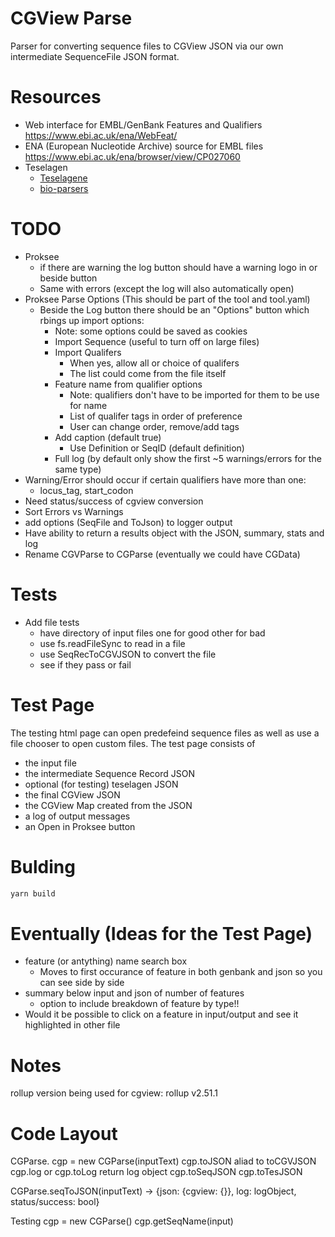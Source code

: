 # CGView Parse
Parser for converting sequence files to CGView JSON via our own intermediate SequenceFile JSON format.

# Resources
- Web interface for EMBL/GenBank Features and Qualifiers
  https://www.ebi.ac.uk/ena/WebFeat/
- ENA (European Nucleotide Archive) source for EMBL files
  https://www.ebi.ac.uk/ena/browser/view/CP027060
- Teselagen
  - [Teselagene](https://github.com/TeselaGen/tg-oss/tree/master)
  - [bio-parsers](https://github.com/TeselaGen/tg-oss/tree/master/packages/bio-parsers)

# TODO
- Proksee
  - if there are warning the log button should have a warning logo in or beside button
  - Same with errors (except the log will also automatically open)
- Proksee Parse Options (This should be part of the tool and tool.yaml)
  - Beside the Log button there should be an "Options" button which rbings up import options:
    - Note: some options could be saved as cookies
    - Import Sequence (useful to turn off on large files)
    - Import Qualifers
      - When yes, allow all or choice of qualifers
      - The list could come from the file itself
    - Feature name from qualifier options
      - Note: qualifiers don't have to be imported for them to be use for name
      - List of qualifer tags in order of preference
      - User can change order, remove/add tags
    - Add caption (default true)
      - Use Definition or SeqID (default definition)
    - Full log (by default only show the first ~5 warnings/errors for the same type)
- Warning/Error should occur if certain qualifiers have more than one:
  - locus_tag, start_codon
- Need status/success of cgview conversion
- Sort Errors vs Warnings
- add options (SeqFile and ToJson) to logger output 
- Have ability to return a results object with the JSON, summary, stats and log
- Rename CGVParse to CGParse (eventually we could have CGData)

# Tests
- Add file tests
  - have directory of input files one for good other for bad
  - use fs.readFileSync to read in a file
  - use SeqRecToCGVJSON to convert the file
  - see if they pass or fail

# Test Page
The testing html page can open predefeind sequence files as well as use a file chooser to open custom files. The test page consists of
- the input file
- the intermediate Sequence Record JSON
- optional (for testing) teselagen JSON
- the final CGView JSON
- the CGView Map created from the JSON
- a log of output messages
- an Open in Proksee button


# Bulding
```bash
yarn build
```

# Eventually (Ideas for the Test Page)
- feature (or antything) name search box
  - Moves to first occurance of feature in both genbank and json so you can see side by side
- summary below input and json of number of features
  - option to include breakdown of feature by type!!
- Would it be possible to click on a feature in input/output and see it highlighted in other file

# Notes
rollup version being used for cgview: rollup v2.51.1

# Code Layout 

CGParse.
cgp = new CGParse(inputText)
cgp.toJSON aliad to toCGVJSON
cgp.log or cgp.toLog return log object
cgp.toSeqJSON
cgp.toTesJSON

CGParse.seqToJSON(inputText)
-> {json: {cgview: {}}, log: logObject, status/success: bool}

Testing
cgp = new CGParse()
cgp.getSeqName(input)
